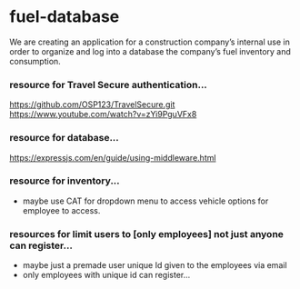 # fuel-database
We are creating an application for a construction company’s internal use in order to organize and log into a database the company’s fuel inventory and consumption.



### resource for Travel Secure authentication...
https://github.com/OSP123/TravelSecure.git
https://www.youtube.com/watch?v=zYi9PguVFx8

### resource for database...
https://expressjs.com/en/guide/using-middleware.html

### resource for inventory...
- maybe use CAT for dropdown menu to access vehicle options for employee to access.

### resources for limit users to [only employees] not just anyone can register...
- maybe just a premade user unique Id given to the employees via email
- only employees with unique id can register...
